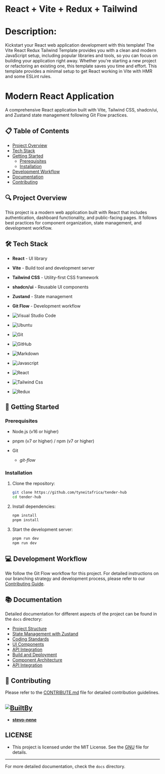 # React + Vite + Redux + Tailwind

# Description:

Kickstart your React web application development with this template! The Vite React Redux Tailwind Template provides you with a clean and modern JavaScript setup, including popular libraries and tools, so you can focus on building your application right away. Whether you're starting a new project or refactoring an existing one, this template saves you time and effort.
This template provides a minimal setup to get React working in Vite with HMR and some ESLint rules.


# Modern React Application

A comprehensive React application built with Vite, Tailwind CSS, shadcn/ui, and Zustand state management following Git Flow practices.

## 📋 Table of Contents

- [Project Overview](#project-overview)
- [Tech Stack](#tech-stack)
- [Getting Started](#getting-started)
  - [Prerequisites](#prerequisites)
  - [Installation](#installation)
- [Development Workflow](#development-workflow)
- [Documentation](#documentation)
- [Contributing](#contributing)

## 🔍 Project Overview

This project is a modern web application built with React that includes authentication, dashboard functionality, and public-facing pages. It follows best practices for component organization, state management, and development workflow.

## 🛠️ Tech Stack

- **React** - UI library
- **Vite** - Build tool and development server
- **Tailwind CSS** - Utility-first CSS framework
- **shadcn/ui** - Reusable UI components
- **Zustand** - State management
- **Git Flow** - Development workflow

- ![Visual Studio Code](https://img.shields.io/badge/Visual%20Studio%20Code-0078d7.svg?style=for-the-badge&logo=visual-studio-code&logoColor=white)
- ![Ubuntu](https://img.shields.io/badge/Ubuntu-E95420?style=for-the-badge&logo=ubuntu&logoColor=white)
- ![Git](https://img.shields.io/badge/GIT-E44C30?style=for-the-badge&logo=git&logoColor=white)
- ![GitHub](https://img.shields.io/badge/github-%23121011.svg?style=for-the-badge&logo=github&logoColor=white)
- ![Markdown](https://img.shields.io/badge/markdown-%23000000.svg?style=for-the-badge&logo=markdown&logoColor=white)
- ![Javascript](https://img.shields.io/badge/JavaScript-323330?style=for-the-badge&logo=javascript&logoColor=F7DF1E)
- ![React](https://img.shields.io/badge/React-20232A?style=for-the-badge&logo=react&logoColor=61DAFB)
- ![Tailwind Css]( 	https://img.shields.io/badge/Tailwind_CSS-38B2AC?style=for-the-badge&logo=tailwind-css&logoColor=white)
- ![Redux](https://img.shields.io/badge/Redux-593D88?style=for-the-badge&logo=redux&logoColor=white)

## 🚀 Getting Started

### Prerequisites

- Node.js (v16 or higher)
- pnpm (v7 or higher) /  npm (v7 or higher)
- Git

  - *git-flow*

### Installation

1. Clone the repository:
   ```bash
   git clone https://github.com/tyneitafrica/tender-hub
   cd tender-hub
   ```

2. Install dependencies:
   ```bash
   npm install
   pnpm install
   ```

3. Start the development server:
   ```bash
   pnpm run dev
   npm run dev
   ```

## 💻 Development Workflow

We follow the Git Flow workflow for this project. For detailed instructions on our branching strategy and development process, please refer to our [Contributing Guide](./CONTRIBUTE.md).

## 📚 Documentation

Detailed documentation for different aspects of the project can be found in the `docs` directory:

- [Project Structure](./docs/project-structure.md)
- [State Management with Zustand](./docs/state-management.md)
- [Coding Standards](./docs/coding-standards.md)
- [UI Components](./docs/ui-components.md)
- [API Integration](./docs/api-integration.md)
- [Build and Deployment](./docs/build-deployment.md)
- [Component Architecture](./docs/component-architecture.md)
- [API Integration](./docs/api-integration.md)


## 👥 Contributing

Please refer to the [CONTRIBUTE.md](./CONTRIBUTE.md) file for detailed contribution guidelines.



##  [![BuiltBy](https://img.shields.io/badge/Built-By-GE7A10?style=flat-square&logo=BuzzFeed&logoColor=white)](https://github.com/stephen-nene)
- **[stevo-nene](https://github.com/stephen-nene)**

## LICENSE
- This project is licensed under the MIT License. See the [GNU](./LICENSE) file for details.

---

For more detailed documentation, check the `docs` directory.